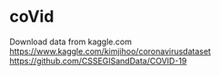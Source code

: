 # coVid
Download data from kaggle.com 
https://www.kaggle.com/kimjihoo/coronavirusdataset
https://github.com/CSSEGISandData/COVID-19
